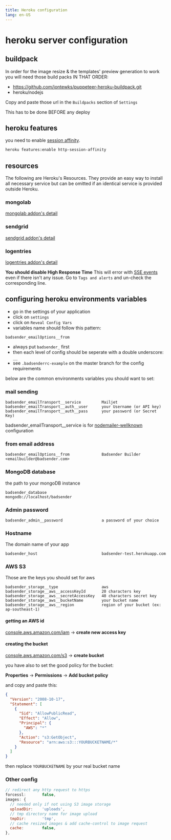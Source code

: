 ```yaml
---
title: Heroku configuration
lang: en-US
---
```


# heroku server configuration

## buildpack

In order for the image resize & the templates' preview generation to work you will need those build packs IN THAT ORDER:

- https://github.com/jontewks/puppeteer-heroku-buildpack.git
- heroku/nodejs

Copy and paste those url in the `Buildpacks` section of `Settings`

This has to be done BEFORE any deploy

## heroku features

you need to enable [session affinity](https://devcenter.heroku.com/articles/session-affinity).

```sh
heroku features:enable http-session-affinity
```

## resources

The following are Heroku's Resources.
They provide an easy way to install all necessary service but can be omitted if an identical service is provided outside Heroku.

### mongolab

[mongolab addon's detail](https://devcenter.heroku.com/articles/mongolab)

### sendgrid

[sendgrid addon's detail](https://devcenter.heroku.com/articles/sendgrid)

### logentries

[logentries addon's detail](https://devcenter.heroku.com/articles/logentries)

**You should disable High Response Time**
This will error with [SSE events](https://developer.mozilla.org/en-US/docs/Web/API/Server-sent_events) even if there isn't any issue.
Go to `Tags and alerts` and un-check the corresponding line.

## configuring heroku environments variables

- go in the settings of your application
- click on `settings`
- click on `Reveal Config Vars`
- variables name should follow this pattern:

```
badsender_emailOptions__from
```

- always put `badsender_` first
- then each level of config should be seperate with a double underscore: `__`
- see `.badsenderrc-example` on the master branch for the config requirements

below are the common environments variables you should want to set:

### mail sending

```
badsender_emailTransport__service         Mailjet
badsender_emailTransport__auth__user      your Username (or API key)
badsender_emailTransport__auth__pass      your password (or Secret Key)
```

badsender_emailTransport\_\_service is for [nodemailer-wellknown](https://www.npmjs.com/package/nodemailer-wellknown) configuration

### from email address

```
badsender_emailOptions__from              Badsender Builder <emailbuilder@badsender.com>
```

### MongoDB database

the path to your mongoDB instance

```
badsender_database                        mongodb://localhost/badsender
```

### Admin password

```
badsender_admin__password                 a password of your choice
```

### Hostname

The domain name of your app

```
badsender_host                            badsender-test.herokuapp.com
```

### AWS S3

Those are the keys you should set for aws

```
badsender_storage__type                   aws
badsender_storage__aws__accessKeyId       20 characters key
badsender_storage__aws__secretAccessKey   40 characters secret key
badsender_storage__aws__bucketName        your bucket name
badsender_storage__aws__region            region of your bucket (ex: ap-southeast-1)
```

#### getting an AWS id

[console.aws.amazon.com/iam](https://console.aws.amazon.com/iam) -> **create new access key**

#### creating the bucket

[console.aws.amazon.com/s3](https://console.aws.amazon.com/s3) -> **create bucket**

you have also to set the good policy for the bucket:

**Properties** -> **Permissions** -> **Add bucket policy**

and copy and paste this:

```json
{
  "Version": "2008-10-17",
  "Statement": [
    {
      "Sid": "AllowPublicRead",
      "Effect": "Allow",
      "Principal": {
        "AWS": "*"
      },
      "Action": "s3:GetObject",
      "Resource": "arn:aws:s3:::YOURBUCKETNAME/*"
    }
  ]
}
```

then replace `YOURBUCKETNAME` by your real bucket name

### Other config

```js
// redirect any http request to https
forcessl:       false,
images: {
  // needed only if not using S3 image storage
  uploadDir:    'uploads',
  // tmp directory name for image upload
  tmpDir:       'tmp',
  // cache resized images & add cache-control to image request
  cache:        false,
},
```
